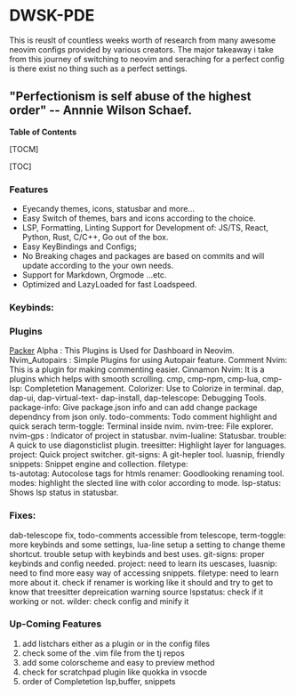 # DWSK-PDE 
This is reuslt of countless weeks worth of research from many awesome neovim configs provided by various creators. The major takeaway i take from this journey of switching to neovim and seraching for a perfect config is there exist no thing such as a perfect settings.

## "Perfectionism is self abuse of the highest order" -- Annnie Wilson Schaef.

**Table of Contents**

[TOCM]

[TOC]

### Features
- Eyecandy themes, icons, statusbar and more...
- Easy Switch of themes, bars and icons according to the choice.
- LSP, Formatting, Linting Support for Development of: JS/TS, React, Python, Rust, C/C++, Go out of the box.
- Easy KeyBindings and Configs;
- No Breaking chages and packages are based on commits and will update according to the your own needs.
- Support for Markdown, Orgmode ...etc.
- Optimized and LazyLoaded for fast Loadspeed.


###  Keybinds:



### Plugins
[Packer](https://github.com/packer.nvim)
Alpha : This Plugins is Used for Dashboard in Neovim. 
Nvim_Autopairs : Simple Plugins for using Autopair feature.
Comment Nvim: This is a plugin for making commenting easier. 
Cinnamon Nvim: It is a plugins which helps with smooth scrolling.
cmp, cmp-npm, cmp-lua, cmp-lsp: Completetion Management.
Colorizer: Use to Colorize in terminal.
dap, dap-ui, dap-virtual-text- dap-install, dap-telescope: Debugging Tools. 
package-info: Give package.json info and can add change package dependncy from json only.
todo-comments: Todo comment highlight and quick serach
term-toggle: Terminal inside nvim. 
nvim-tree: File explorer.
nvim-gps : Indicator of project in statusbar. 
nvim-lualine: Statusbar. 
trouble: A quick to use diagonsticlist plugin. 
treesitter: Highlight layer for languages.
project: Quick project switcher.
git-signs: A git-hepler tool.
luasnip, friendly snippets: Snippet engine and collection. 
filetype:  
ts-autotag: Autocolose tags for htmls
renamer: Goodlooking renaming tool.
modes: highlight the slected line with color according to mode.
lsp-status: Shows lsp status in statusbar. 










### Fixes:
dab-telescope fix,
todo-comments accessible from telescope,
term-toggle: more keybinds and some settings,
lua-line setup a setting to change theme shortcut.
trouble setup with keybinds and best uses.
git-signs: proper keybinds and config needed.
project: need to learn its uescases,
luasnip: need to find more easy way of accessing snippets.
filetype: need to learn more about it.
check if renamer is working like it should and try to get to know that treesitter depreication warning source
lspstatus: check if it working or not.
wilder: check config and minify it


### Up-Coming Features
1. add listchars either as a plugin or in the config files
2. check some of the .vim file from the tj repos
3. add some colorscheme and easy to preview method
4. check for scratchpad plugin like quokka in vsocde
5. order of Completetion lsp,buffer, snippets
  
